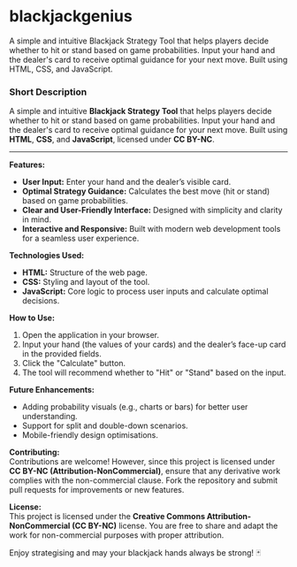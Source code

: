 # blackjackgenius
A simple and intuitive Blackjack Strategy Tool that helps players decide whether to hit or stand based on game probabilities. Input your hand and the dealer's card to receive optimal guidance for your next move. Built using HTML, CSS, and JavaScript.

### Short Description  
A simple and intuitive **Blackjack Strategy Tool** that helps players decide whether to hit or stand based on game probabilities. Input your hand and the dealer's card to receive optimal guidance for your next move. Built using **HTML**, **CSS**, and **JavaScript**, licensed under **CC BY-NC**.

---

**Features:**  
- **User Input:** Enter your hand and the dealer’s visible card.  
- **Optimal Strategy Guidance:** Calculates the best move (hit or stand) based on game probabilities.  
- **Clear and User-Friendly Interface:** Designed with simplicity and clarity in mind.  
- **Interactive and Responsive:** Built with modern web development tools for a seamless user experience.  

**Technologies Used:**  
- **HTML:** Structure of the web page.  
- **CSS:** Styling and layout of the tool.  
- **JavaScript:** Core logic to process user inputs and calculate optimal decisions.  

**How to Use:**  
1. Open the application in your browser.  
2. Input your hand (the values of your cards) and the dealer’s face-up card in the provided fields.  
3. Click the "Calculate" button.  
4. The tool will recommend whether to "Hit" or "Stand" based on the input.  

**Future Enhancements:**  
- Adding probability visuals (e.g., charts or bars) for better user understanding.  
- Support for split and double-down scenarios.  
- Mobile-friendly design optimisations.  

**Contributing:**  
Contributions are welcome! However, since this project is licensed under **CC BY-NC (Attribution-NonCommercial)**, ensure that any derivative work complies with the non-commercial clause. Fork the repository and submit pull requests for improvements or new features.  

**License:**  
This project is licensed under the **Creative Commons Attribution-NonCommercial (CC BY-NC)** license. You are free to share and adapt the work for non-commercial purposes with proper attribution.  

Enjoy strategising and may your blackjack hands always be strong! 🃏

